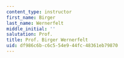 ```yaml
---
content_type: instructor
first_name: Birger
last_name: Wernerfelt
middle_initial: ''
salutation: Prof.
title: Prof. Birger Wernerfelt
uid: df986c6b-c6c5-54e9-44fc-48361eb79870
---
```

